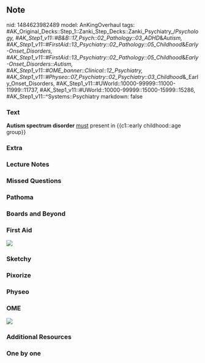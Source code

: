 ## Note
nid: 1484623982489
model: AnKingOverhaul
tags: #AK_Original_Decks::Step_1::Zanki_Step_Decks::Zanki_Psychiatry_/_Psychology, #AK_Step1_v11::#B&B::17_Psych::02_Pathology::03_ADHD_&_Autism, #AK_Step1_v11::#FirstAid::13_Psychiatry::02_Pathology::05_Childhood_&_Early-Onset_Disorders, #AK_Step1_v11::#FirstAid::13_Psychiatry::02_Pathology::05_Childhood_&_Early-Onset_Disorders::Autism, #AK_Step1_v11::#OME_banner::Clinical::12_Psychiatry, #AK_Step1_v11::#Physeo::07_Psychiatry::02_Psychiatry::03_Childhood_&_Early_Onset_Disorders, #AK_Step1_v11::#UWorld::10000-99999::11000-11999::11737, #AK_Step1_v11::#UWorld::10000-99999::15000-15999::15286, #AK_Step1_v11::^Systems::Psychiatry
markdown: false

### Text
<div>
  <b>Autism spectrum disorder</b> <u>must</u> present in
  {{c1::early childhood::age group}}
</div>

### Extra


### Lecture Notes


### Missed Questions


### Pathoma


### Boards and Beyond


### First Aid
<img src="tmpj89KdF.png">

### Sketchy


### Pixorize


### Physeo


### OME
<div class="ome-widget">
  <a href=
  "https://onlinemeded.org/spa/psychiatry?ref=anki"><img src=
  "_OME_AnkiFlashcards_Topic_5.png"></a>
</div>

### Additional Resources


### One by one


